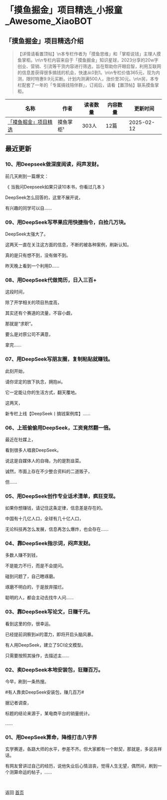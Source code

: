 # 「摸鱼掘金」项目精选_小报童_Awesome_XiaoBOT

## 「摸鱼掘金」项目精选介绍
> 【详情请看置顶帖】\n本专栏作者为「摸鱼思维」和「掌柜说钱」主理人摸鱼掌柜。\n\n专栏内容来自于「摸鱼掘金」知识星球，2023分享的20w字创业、营销、引流等干货内容进行筛选，旨在帮助你开眼启智，利用互联网的信息差获得很多搞钱的机会，快速从0到1。\n\n专栏价值365元，现为内测，限时特惠9.9元买断。计划内测满500人，涨价至30元。\n\n另，本专栏配套了一年的「专属搞钱陪伴群」，订阅后，请看【置顶帖】联系摸鱼掌柜。  
  


|名称|作者|读者数量|内容数量|更新时间|
|---|---|---|---|---|
|[「摸鱼掘金」项目精选](https://xiaobot.net/p/moyujuejin?refer=0b133df9-27dc-423b-8101-639049001c13)|摸鱼掌柜¹|303人|12篇|2025-02-12|

## 最近更新
### 10、用Deepseek做深度阅读，闷声发财。

前几天刷到一篇爆文：

《 当我问Deepseek如果只读10本书，你看过几本 》

DeepSeek怎么回答的，这里不展开说，

有兴趣的同学可以自......

### 09、用DeepSeek写苹果应用快捷指令，白捡几万块。

DeepSeek太强大了。

这两天一直在关注这方面的信息，不断的被各种案例，刷新认知。

真的是只有想不到，没有做不到。

昨天晚上看到一个利用D......

### 08、用DeepSeek代做简历，日入三百+

这段时间，

除了开学相关的项目热度高，

其实还有个赛道的流量，不容小觑，

那就是“求职”。

要么是对原公司不满意，

拿完......

### 07、用DeepSeek写朋友圈，复制粘贴就赚钱。

此刻开始，

请你坚定的放下执念，拥抱ai。

它一定能让你的生活方式，翻天覆地。

这两天，

新专栏上线【DeepSeek丨搞钱案例库】......

### 06、上班偷偷用DeepSeek，工资竟然翻一倍。

最近在社媒上，

看到很多人唱衰DeepSeek。

说这是自媒体人的自嗨，为的是割韭菜。

诚然，市面上存在不少整合资料的二道贩子，

但......

### 05、用DeepSeek创作专业话术清单，疯狂变现。

如果你想赚钱，请记住这条定律，信息差是存在的。

中国有十几亿人口，全球有几十亿人口，

无论科技再怎么发展，信息再怎么爆炸，也会存在......

### 04、靠DeepSeek指示词，闷声发财。

多数人赚不到钱，

不是能力不行，而是不会提问。

碰到问题了，自己瞎琢磨。

琢磨不明白的，于是放弃摆烂。

聪明的人，都会主动去找牛人问......

### 03、靠DeepSeek写论文，日赚千元。

看到这里的你，很幸运。

已经提前洞察到ai的潜力，即将开启头脑风暴。

有人用DeepSeek，建立了SCI论文模型。

只需要按照其操作，去描述主......

### 02、卖DeepSeek本地安装包，狂赚百万。

今早，刷到一条热搜。

#有人靠卖DeepSeek安装包，赚几百万#

据记者调查，

标题的结论来源于，某电商平台的销量统计。

......

### 01、用DeepSeek算命，降维打击八字界

玄学赛道，各路大师的水平，参差不齐。但大家都有一个默契，那就是，多说吉祥话。

有网友曾讲过自己的经历，说他失业后心情沮丧，觉得人生无望，偶然间，刷到一个测算命运的帖子，......


<a href="https://github.com/Reno9527/awesome-xiaobot" style="color: white; text-decoration: none;">awesome-xiaobot</a>

返回 [首页](../README.md)
